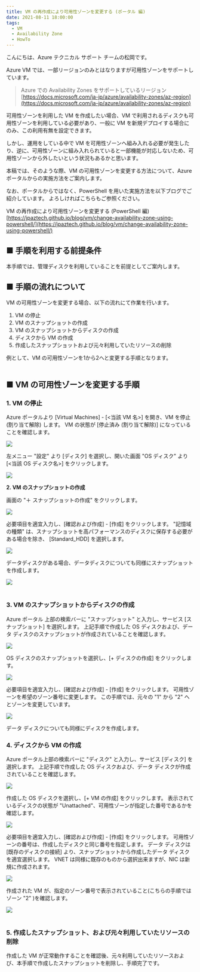```yaml
---
title: VM の再作成により可用性ゾーンを変更する (ポータル 編)
date: 2021-08-11 18:00:00
tags:
  - VM
  - Availability Zone
  - HowTo
---
```


こんにちは、Azure テクニカル サポート チームの松岡です。

Azure VM では、一部リージョンのみとはなりますが可用性ゾーンをサポートしています。

> Azure での Availability Zones をサポートしているリージョン
>  [https://docs.microsoft.com/ja-jp/azure/availability-zones/az-region](https://docs.microsoft.com/ja-jp/azure/availability-zones/az-region)

可用性ゾーンを利用した VM を作成したい場合、VM で利用されるディスクも可用性ゾーンを利用している必要があり、一般に VM を新規デプロイする場合にのみ、この利用有無を設定できます。
<!-- more -->

しかし、運用をしている中で VM を可用性ゾーンへ組み入れる必要が発生したり、逆に、可用性ゾーンに組み入れられていると一部機能が対応しないため、可用性ゾーンから外したいという状況もあるかと思います。

本稿では、そのような際、VM の可用性ゾーンを変更する方法について、Azure ポータルからの実施方法をご案内します。

なお、ポータルからではなく、PowerShell を用いた実施方法を以下ブログでご紹介しています。
よろしければこちらもご参照ください。

VM の再作成により可用性ゾーンを変更する (PowerShell 編)
[https://jpaztech.github.io/blog/vm/change-availability-zone-using-powershell/](https://jpaztech.github.io/blog/vm/change-availability-zone-using-powershell/)


## ■ 手順を利用する前提条件

本手順では、管理ディスクを利用していることを前提としてご案内します。

## ■ 手順の流れについて

VM の可用性ゾーンを変更する場合、以下の流れにて作業を行います。

1. VM の停止
2. VM のスナップショットの作成
3. VM のスナップショットからディスクの作成
4. ディスクから VM の作成
5. 作成したスナップショットおよび元々利用していたリソースの削除

例として、VM の可用性ゾーンを1から2へと変更する手順となります。
<br></br>

## ■ VM の可用性ゾーンを変更する手順

### 1. VM の停止

Azure ポータルより [Virtual Machines] - [<当該 VM 名>] を開き、VM を停止 (割り当て解除) します。
VM の状態が [停止済み (割り当て解除)] になっていることを確認します。

![](./change-availability-zone-from-portal/1.png)


左メニュー "設定" より [ディスク] を選択し、開いた画面 "OS ディスク" より [<当該 OS ディスク名>] をクリックします。

![](./change-availability-zone-from-portal/2.png)

**2. VM のスナップショットの作成**

画面の "＋ スナップショットの作成" をクリックします。

![](./change-availability-zone-from-portal/3.png)


必要項目を適宜入力し、[確認および作成] - [作成] をクリックします。
"記憶域の種類" は、スナップショットを高パフォーマンスのディスクに保存する必要がある場合を除き、 [Standard_HDD] を選択します。

![](./change-availability-zone-from-portal/4.png)


データディスクがある場合、データディスクについても同様にスナップショットを作成します。

![](./change-availability-zone-from-portal/5.png)
<br></br>

### 3. VM のスナップショットからディスクの作成

Azure ポータル 上部の検索バーに "スナップショット" と入力し、サービス [スナップショット] を選択します。
上記手順で作成した OS ディスクおよび、データ ディスクのスナップショットが作成されていることを確認します。

![](./change-availability-zone-from-portal/6.png)


OS ディスクのスナップショットを選択し、[+ ディスクの作成] をクリックします。

![](./change-availability-zone-from-portal/7.png)


必要項目を適宜入力し、[確認および作成] - [作成] をクリックします。
可用性ゾーンを希望のゾーン番号に変更します。
この手順では、元々の "1" から "2" へとゾーンを変更しています。

![](./change-availability-zone-from-portal/8.png)


データ ディスクについても同様にディスクを作成します。

### 4. ディスクから VM の作成

Azure ポータル上部の検索バーに "ディスク" と入力し、サービス [ディスク] を選択します。
上記手順で作成した OS ディスクおよび、データ ディスクが作成されていることを確認します。

![](./change-availability-zone-from-portal/9.png)


作成した OS ディスクを選択し、[+ VM の作成] をクリックします。
表示されているディスクの状態が "Unattached"、可用性ゾーンが指定した番号であるかを確認します。

![](./change-availability-zone-from-portal/10.png)


必要項目を適宜入力し、[確認および作成] - [作成] をクリックします。
可用性ゾーンの番号は、作成したディスクと同じ番号を指定します。
データ ディスクは [既存のディスクの接続] より、スナップショットから作成したデータ ディスクを適宜選択します。
VNET は同様に既存のものから選択出来ますが、NIC は新規に作成されます。

![](./change-availability-zone-from-portal/11.png)


作成された VM が、指定のゾーン番号で表示されていること(こちらの手順ではゾーン "2" )を確認します。

![](./change-availability-zone-from-portal/12.png)
<br></br>

### 5. 作成したスナップショット、および元々利用していたリソースの削除

作成した VM が正常動作することを確認後、元々利用していたリソースおよび、本手順で作成したスナップショットを削除し、手順完了です。
